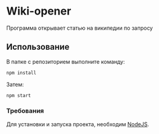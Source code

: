 # Wiki-opener
Программа открывает статью на википедии по запросу

## Использование
В папке с репозиторием выполните команду:
```sh
npm install
```
Затем:
```sh
npm start
```

### Требования
Для установки и запуска проекта, необходим [NodeJS](https://nodejs.org/).